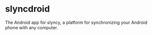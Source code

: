 # slyncdroid
The Android app for slyncy, a platform for synchronizing your Android phone with any computer.
